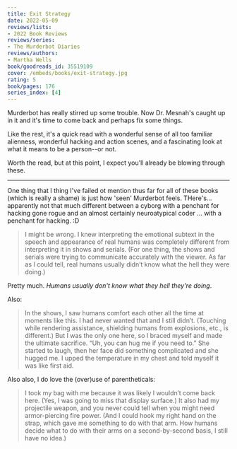 ```yaml
---
title: Exit Strategy
date: 2022-05-09
reviews/lists:
- 2022 Book Reviews
reviews/series:
- The Murderbot Diaries
reviews/authors:
- Martha Wells
book/goodreads_id: 35519109
cover: /embeds/books/exit-strategy.jpg
rating: 5
book/pages: 176
series_index: [4]
---
```

Murderbot has really stirred up some trouble. Now Dr. Mesnah's caught up in it and it's time to come back and perhaps fix some things. 

Like the rest, it's a quick read with a wonderful sense of all too familiar alienness, wonderful hacking and action scenes, and a fascinating look at what it means to be a person--or not. 

Worth the read, but at this point, I expect you'll already be blowing through these. 

<!--more-->

---

One thing that I thing I've failed ot mention thus far for all of these books (which is really a shame) is just how 'seen' Murderbot feels. THere's... apparently not that much different between a cyborg with a penchant for hacking gone rogue and an almost certainly neuroatypical coder ... with a penchant for hacking. :D 

> I might be wrong. I knew interpreting the emotional subtext in the speech and appearance of real humans was completely different from interpreting it in shows and serials. (For one thing, the shows and serials were trying to communicate accurately with the viewer. As far as I could tell, real humans usually didn’t know what the hell they were doing.)

Pretty much. *Humans usually don't know what they hell they're doing*. 

Also:

> In the shows, I saw humans comfort each other all the time at moments like this. I had never wanted that and I still didn’t. (Touching while rendering assistance, shielding humans from explosions, etc., is different.) But I was the only one here, so I braced myself and made the ultimate sacrifice. “Uh, you can hug me if you need to.” She started to laugh, then her face did something complicated and she hugged me. I upped the temperature in my chest and told myself it was like first aid.

Also also, I do love the (over)use of parentheticals:

> I took my bag with me because it was likely I wouldn’t come back here. (Yes, I was going to miss that display surface.) It also had my projectile weapon, and you never could tell when you might need armor-piercing fire power. (And I could hook my right hand on the strap, which gave me something to do with that arm. How humans decide what to do with their arms on a second-by-second basis, I still have no idea.)